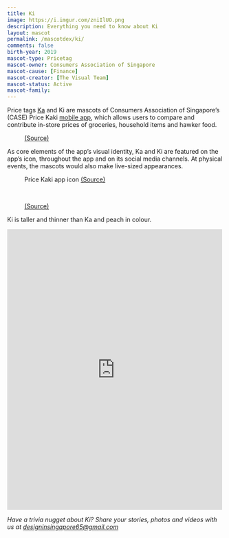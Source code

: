 ```yaml
---
title: Ki
image: https://i.imgur.com/zniIlUO.png
description: Everything you need to know about Ki
layout: mascot
permalink: /mascotdex/ki/
comments: false
birth-year: 2019
mascot-type: Pricetag
mascot-owner: Consumers Association of Singapore
mascot-cause: [Finance]
mascot-creator: [The Visual Team]
mascot-status: Active
mascot-family: 
---
```


Price tags <a href="https://www.designinsingapore.com/mascotdex/ka/" target="_blank">Ka</a> and Ki are mascots of Consumers Association of Singapore’s (CASE) Price Kaki <a href="https://apps.apple.com/sg/app/price-kaki/id1477815678" target="_blank">mobile app</a>, which allows users to compare and contribute in-store prices of groceries, household items and hawker food.

<figure>
<img src="https://i.imgur.com/QQ4p4Iy.jpg" alt="">
<figcaption> <a href="https://www.facebook.com/pricekaki/posts/pfbid02gFV8yumnyKCYARbmvrq2WT3nWwzoqJXHNnieHY774ib2gX4ypaE9TrPgtKT24AwPl" target="_blank">(Source)</a></figcaption>
</figure>

As core elements of the app’s visual identity, Ka and Ki are featured on the app’s icon, throughout the app and on its social media channels. At physical events, the mascots would also make live-sized appearances. 


<figure>
<img src="https://i.imgur.com/kSmPPJr.png" alt="">
<figcaption>Price Kaki app icon <a href="https://play.google.com/store/apps/details?id=us.originally.sgcase&hl=en_SG" target="_blank">(Source)</a></figcaption>
</figure>

<br>

<figure>
<img src="https://i.imgur.com/uQJWtN2.png" alt="">
<figcaption> <a href="https://originallyus.sg/price-kaki-case-study-analysis-reconciliation-and-design-part-3-5/" target="_blank">(Source)</a></figcaption>
</figure>


Ki is taller and thinner than Ka and peach in colour.


<div class="fb-post-container">
<iframe src="https://www.facebook.com/plugins/post.php?href=https%3A%2F%2Fwww.facebook.com%2Fpricekaki%2Fposts%2Fpfbid0VyREYCy9CcyeYEA3uhjEGBX294QbLnYoBiJsDXsB1UeYzC3LzWAUMMtmdfWaETBCl&show_text=true&width=500" width="500" height="651" style="border:none;overflow:hidden" scrolling="no" frameborder="0" allowfullscreen="true" allow="autoplay; clipboard-write; encrypted-media; picture-in-picture; web-share"></iframe>
</div>

<i>Have a trivia nugget about Ki? Share your stories, photos and videos with us at designinsingapore65@gmail.com</i>
